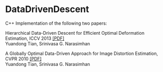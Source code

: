 DataDrivenDescent
=================

C++ Implementation of the following two papers:

Hierarchical Data-Driven Descent for Efficient Optimal Deformation Estimation, ICCV 2013 [\[PDF\]](http://yuandong-tian.com)  
Yuandong Tian, Srinivasa G. Narasimhan

A Globally Optimal Data-Driven Approach for Image Distortion Estimation, CVPR 2010 [\[PDF\]](http://yuandong-tian.com)   
Yuandong Tian, Srinivasa G. Narasimhan
